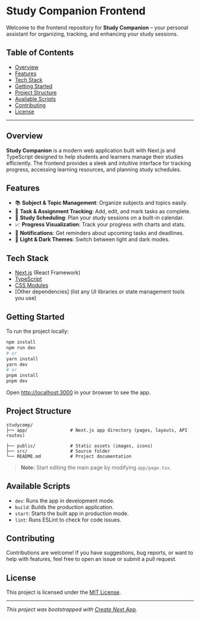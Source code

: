 # Study Companion Frontend

Welcome to the frontend repository for **Study Companion** – your personal assistant for organizing, tracking, and enhancing your study sessions.

## Table of Contents

- [Overview](#overview)
- [Features](#features)
- [Tech Stack](#tech-stack)
- [Getting Started](#getting-started)
- [Project Structure](#project-structure)
- [Available Scripts](#available-scripts)
- [Contributing](#contributing)
- [License](#license)

---

## Overview

**Study Companion** is a modern web application built with Next.js and TypeScript designed to help students and learners manage their studies efficiently. The frontend provides a sleek and intuitive interface for tracking progress, accessing learning resources, and planning study schedules.

## Features

- 📚 **Subject & Topic Management**: Organize subjects and topics easily.
- 📝 **Task & Assignment Tracking**: Add, edit, and mark tasks as complete.
- 📅 **Study Scheduling**: Plan your study sessions on a built-in calendar.
- 📈 **Progress Visualization**: Track your progress with charts and stats.
- 🔔 **Notifications**: Get reminders about upcoming tasks and deadlines.
- 🌙 **Light & Dark Themes**: Switch between light and dark modes.

## Tech Stack

- [Next.js](https://nextjs.org/) (React Framework)
- [TypeScript](https://www.typescriptlang.org/)
- [CSS Modules](https://nextjs.org/docs/basic-features/built-in-css-support)
- [Other dependencies] (list any UI libraries or state management tools you use)

## Getting Started

To run the project locally:

```bash
npm install
npm run dev
# or
yarn install
yarn dev
# or
pnpm install
pnpm dev
```

Open [http://localhost:3000](http://localhost:3000) in your browser to see the app.

## Project Structure

```
studycomp/
├── app/                # Next.js app directory (pages, layouts, API routes)

├── public/             # Static assets (images, icons)
├── src/                # Source folder
└── README.md           # Project documentation
```

> **Note:** Start editing the main page by modifying `app/page.tsx`.

## Available Scripts

- `dev`: Runs the app in development mode.
- `build`: Builds the production application.
- `start`: Starts the built app in production mode.
- `lint`: Runs ESLint to check for code issues.

## Contributing

Contributions are welcome! If you have suggestions, bug reports, or want to help with features, feel free to open an issue or submit a pull request.

## License

This project is licensed under the [MIT License](LICENSE).

---

*This project was bootstrapped with [Create Next App](https://nextjs.org/docs/app/api-reference/cli/create-next-app).*
